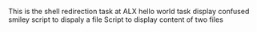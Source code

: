 This is the shell redirection task at ALX
hello world task
display confused smiley
script to dispaly a file
Script to display content of two files
